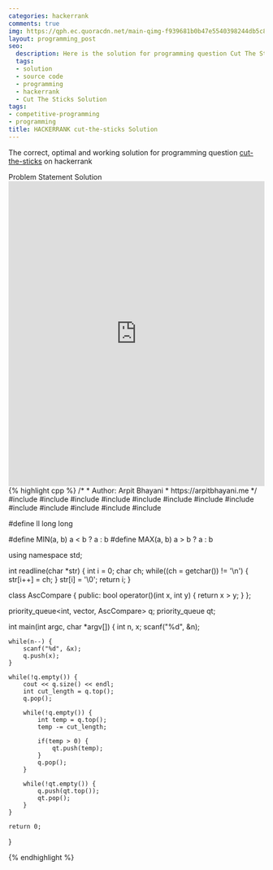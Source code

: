 ```yaml
---
categories: hackerrank
comments: true
img: https://qph.ec.quoracdn.net/main-qimg-f939681b0b47e5540398244db5c8966f?convert_to_webp=true
layout: programming_post
seo:
  description: Here is the solution for programming question Cut The Sticks on hackerrank
  tags:
  - solution
  - source code
  - programming
  - hackerrank
  - Cut The Sticks Solution
tags:
- competitive-programming
- programming
title: HACKERRANK cut-the-sticks Solution
---
```

The correct, optimal and working solution for programming question [cut-the-sticks](https://www.hackerrank.com/challenges/cut-the-sticks) on hackerrank

<div class="ui secondary pointing large menu">
  <a class="grey item" data-tab="problem-statement">
    Problem Statement
  </a>
  <a class="active item grey" data-tab="solution">
    Solution
  </a>
</div>
<div class="ui bottom attached tab" data-tab="problem-statement">
    <iframe src="https://www.hackerrank.com/challenges/cut-the-sticks" width="100%" height="600px" style="overflow: scroll; border: none;"></iframe>
</div>
<div class="ui bottom attached active tab" data-tab="solution">
{% highlight cpp %}
/*
 *  Author: Arpit Bhayani
 *  https://arpitbhayani.me
 */
#include <cmath>
#include <cstdio>
#include <cstdlib>
#include <climits>
#include <deque>
#include <iostream>
#include <list>
#include <limits>
#include <map>
#include <queue>
#include <set>
#include <stack>
#include <vector>

#define ll long long

#define MIN(a, b) a < b ? a : b
#define MAX(a, b) a > b ? a : b

using namespace std;

int readline(char *str) {
    int i = 0;
    char ch;
    while((ch = getchar()) != '\n') {
        str[i++] = ch;
    }
    str[i] = '\0';
    return i;
}

class AscCompare {
public:
    bool operator()(int x, int y) {
        return x > y;
    }
};

priority_queue<int, vector<int>, AscCompare> q;
priority_queue<int> qt;

int main(int argc, char *argv[]) {
    int n, x;
    scanf("%d", &n);

    while(n--) {
        scanf("%d", &x);
        q.push(x);
    }

    while(!q.empty()) {
        cout << q.size() << endl;
        int cut_length = q.top();
        q.pop();

        while(!q.empty()) {
            int temp = q.top();
            temp -= cut_length;

            if(temp > 0) {
                qt.push(temp);
            }
            q.pop();
        }

        while(!qt.empty()) {
            q.push(qt.top());
            qt.pop();
        }
    }

    return 0;
}

{% endhighlight %}
</div>

